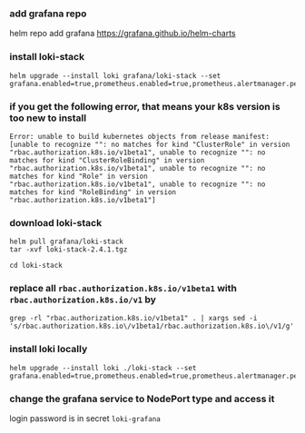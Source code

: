 ### add grafana repo
helm repo add grafana https://grafana.github.io/helm-charts
### install loki-stack
```
helm upgrade --install loki grafana/loki-stack --set grafana.enabled=true,prometheus.enabled=true,prometheus.alertmanager.persistentVolume.enabled=false,prometheus.server.persistentVolume.enabled=false
```

### if you get the following error, that means your k8s version is too new to install
```
Error: unable to build kubernetes objects from release manifest: [unable to recognize "": no matches for kind "ClusterRole" in version "rbac.authorization.k8s.io/v1beta1", unable to recognize "": no matches for kind "ClusterRoleBinding" in version "rbac.authorization.k8s.io/v1beta1", unable to recognize "": no matches for kind "Role" in version "rbac.authorization.k8s.io/v1beta1", unable to recognize "": no matches for kind "RoleBinding" in version "rbac.authorization.k8s.io/v1beta1"]
```

### download loki-stack
```
helm pull grafana/loki-stack
tar -xvf loki-stack-2.4.1.tgz
```
```
cd loki-stack
```
### replace all `rbac.authorization.k8s.io/v1beta1` with `rbac.authorization.k8s.io/v1` by 
```
grep -rl "rbac.authorization.k8s.io/v1beta1" . | xargs sed -i 's/rbac.authorization.k8s.io\/v1beta1/rbac.authorization.k8s.io\/v1/g'
```
### install loki locally
```
helm upgrade --install loki ./loki-stack --set grafana.enabled=true,prometheus.enabled=true,prometheus.alertmanager.persistentVolume.enabled=false,prometheus.server.persistentVolume.enabled=false
```
### change the grafana service to NodePort type and access it
login password is in secret `loki-grafana`
###


